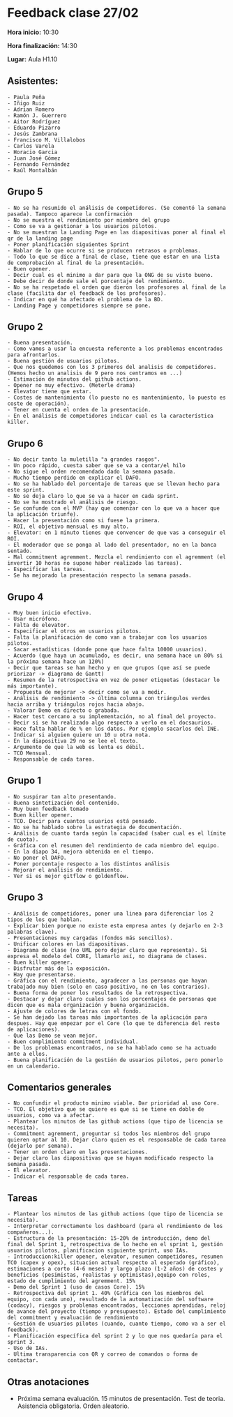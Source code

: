 # Feedback clase 27/02

**Hora inicio:** 10:30

**Hora finalización:** 14:30

**Lugar:** Aula H1.10

## Asistentes:
    - Paula Peña
    - Iñigo Ruiz
    - Adrian Romero
    - Ramón J. Guerrero
    - Aitor Rodríguez
    - Eduardo Pizarro
    - Jesús Zambrana
    - Francisco M. Villalobos
    - Carlos Varela
    - Horacio Garcia
    - Juan José Gómez
    - Fernando Fernández
    - Raúl Montalbán

## Grupo 5
    - No se ha resumido el análisis de competidores. (Se comentó la semana pasada). Tampoco aparece la confirmación
    - No se muestra el rendimiento por miembro del grupo
    - Como se va a gestionar a los usuarios pilotos.
    - No se muestran la Landing Page en las diapositivas poner al final el qr de la landing page
    - Poner planificación siguientes Sprint
    - Hablar de lo que ocurre si se producen retrasos o problemas.
    - Todo lo que se dice a final de clase, tiene que estar en una lista de comprobación al final de la presentación.
    - Buen opener.
    - Decir cual es el minimo a dar para que la ONG de su visto bueno.
    - Debe decir de donde sale el porcentaje del rendimiento.
    - No se ha respetado el orden que dieron los profesores al final de la clase (facilita dar el feedback de los profesores).
    - Indicar en qué ha afectado el problema de la BD.
    - Landing Page y competidores siempre se pone.

## Grupo 2
    - Buena presentación.
    - Como vamos a usar la encuesta referente a los problemas encontrados para afrontarlos.
    - Buena gestión de usuarios pilotos.
    - Que nos quedemos con los 3 primeros del analisis de competidores. (Hemos hecho un analisis de 9 pero nos centramos en ...)
    - Estimación de minutos del github actions.
    - Opener no muy efectivo. (Meterle drama)
    - Elevator tiene que estar.
    - Costes de mantenimiento (lo puesto no es mantenimiento, lo puesto es coste de operación).
    - Tener en cuenta el orden de la presentación.
    - En el análisis de competidores indicar cual es la característica killer.

## Grupo 6
    - No decir tanto la muletilla "a grandes rasgos".
    - Un poco rápido, cuesta saber que se va a contar/el hilo
    - No sigue el orden recomendado dado la semana pasada.
    - Mucho tiempo perdido en explicar el DAFO.
    - No se ha hablado del porcentaje de tareas que se llevan hecho para este sprint.
    - No se deja claro lo que se va a hacer en cada sprint.
    - No se ha mostrado el análisis de riesgo.
    - Se confunde con el MVP (hay que comenzar con lo que va a hacer que la aplicación triunfe).
    - Hacer la presentación como si fuese la primera.
    - ROI, el objetivo mensual es muy alto.
    - Elevator: en 1 minuto tienes que convencer de que vas a conseguir el ROI.
    - El moderador que se ponga al lado del presentador, no en la banca sentado.
    - Mal commitment agremment. Mezcla el rendimiento con el agremment (el invertir 10 horas no supone haber realizado las tareas).
    - Especificar las tareas.
    - Se ha mejorado la presentación respecto la semana pasada.

## Grupo 4
    - Muy buen inicio efectivo.
    - Usar micrófono.
    - Falta de elevator.
    - Especificar el otros en usuarios pilotos.
    - Falta la planificación de como van a trabajar con los usuarios pilotos.
    - Sacar estadísticas (donde pone que hace falta 10000 usuarios).
    - Acuerdo (que haya un acumulado, es decir, una semana hace un 80% si la próxima semana hace un 120%)
    - Decir que tareas se han hecho y en que grupos (que así se puede priorizar -> diagrama de Gantt)
    - Resumen de la retrospectiva en vez de poner etiquetas (destacar lo más importante).
    - Propuesta de mejorar -> decir como se va a medir.
    - Análisis de rendimiento -> última columna con triángulos verdes hacia arriba y triángulos rojos hacia abajo.
    - Valorar Demo en directo o grabada.
    - Hacer test cercano a su implementación, no al final del proyecto.
    - Decir si se ha realizado algo respecto a verlo en el docsaurios.
    - Hace falta hablar de % en los datos. Por ejemplo sacarlos del INE.
    - Indicar si alguien quiere un 10 u otra nota.
    - En la diapositiva 29 no se lee el texto.
    - Argumento de que la web es lenta es débil.
    - TCO Mensual.
    - Responsable de cada tarea.

## Grupo 1
    - No suspirar tan alto presentando.
    - Buena sintetización del contenido.
    - Muy buen feedback tomado
    - Buen killer opener.
    - TCO. Decir para cuantos usuarios está pensado.
    - No se ha hablado sobre la estrategia de documentación.
    - Análisis de cuanto tarda según la capacidad (saber cual es el límite de cuota).
    - Gráfica con el resumen del rendimiento de cada miembro del equipo.
    - En la diapo 34, mejora obtenida en el tiempo.
    - No poner el DAFO.
    - Poner porcentaje respecto a los distintos análisis
    - Mejorar el análisis de rendimiento.
    - Ver si es mejor gitflow o goldenflow.

## Grupo 3
    - Análisis de competidores, poner una linea para diferenciar los 2 tipos de los que hablan.
    - Explicar bien porque no existe esta empresa antes (y dejarlo en 2-3 palabras clave).
    - Presentaciones muy cargadas (fondos más sencillos).
    - Unificar colores en las diapositivas.
    - Diagrama de clase (no UML pero dejar claro que representa). Si expresa el modelo del CORE, llamarlo así, no diagrama de clases.
    - Buen killer opener.
    - Disfrutar más de la exposición.
    - Hay que presentarse.
    - Gráfica con el rendimiento, agradecer a las personas que hayan trabajado muy bien (solo en caso positivo, no en los contrarios).
    - Buena forma de poner los resultados de la retrospectiva.
    - Destacar y dejar claro cuales son los porcentajes de personas que dicen que es mala organización y buena organización.
    - Ajuste de colores de letras con el fondo.
    - Se han dejado las tareas más importantes de la aplicación para despues. Hay que empezar por el Core (lo que te diferencia del resto de aplicaciones).
    - Que las Demo se vean mejor.
    - Buen complimiento commitment individual.
    - De los problemas encontrados, no se ha hablado como se ha actuado ante a ellos.
    - Buena planificación de la gestión de usuarios pilotos, pero ponerlo en un calendario.
  

## Comentarios generales
    - No confundir el producto minimo viable. Dar prioridad al uso Core.
    - TCO. El objetivo que se quiere es que si se tiene en doble de usuarios, como va a afectar.
    - Plantear los minutos de las github actions (que tipo de licencia se necesita).
    - Commitment agremment, preguntar si todos los miembros del grupo quieren optar al 10. Dejar claro quien es el responsable de cada tarea (dejarlo por semana).
    - Tener un orden claro en las presentaciones.
    - Dejar claro las diapositivas que se hayan modificado respecto la semana pasada.
    - El elevator.
    - Indicar el responsable de cada tarea.

## Tareas
    - Plantear los minutos de las github actions (que tipo de licencia se necesita).
    - Interpretar correctamente los dashboard (para el rendimiento de los compañeros...).
    - Estructura de la presentación: 15-20% de introducción, demo del final del Sprint 1, retrospectiva de lo hecho en el sprint 1, gestión usuarios pilotos, planificacion siguiente sprint, uso IAs.
    - Introduccion:killer opener, elevator, resumen competidores, resumen TCO (capex y opex), situacion actual respecto al esperado (gráfico), estimaciones a corto (4-6 meses) y largo plazo (1-2 años) de costes y beneficios (pesimistas, realistas y optimistas),equipo con roles, estado de cumplimiento del agremment. 15%
    - Demo del Sprint 1 (uso de casos Core). 15%
    - Retrospectiva del sprint 1. 40% (Gráfica con los miembros del equipo, con cada uno), resultado de la automatización del software (codacy), riesgos y problemas encontrados, lecciones aprendidas, reloj de avance del proyecto (tiempo y presupuesto). Estado del cumplimiento del commitment y evaluación de rendimiento
    - Gestión de usuarios pilotos (cuando, cuanto tiempo, como va a ser el feedback).
    - Planificación específica del sprint 2 y lo que nos quedaría para el sprint 3.
    - Uso de IAs.
    - Ultima transparencia con QR y correo de comandos o forma de contactar.

## Otras anotaciones
- Próxima semana evaluación. 15 minutos de presentación. Test de teoria. Asistencia obligatoria. Orden aleatorio.
